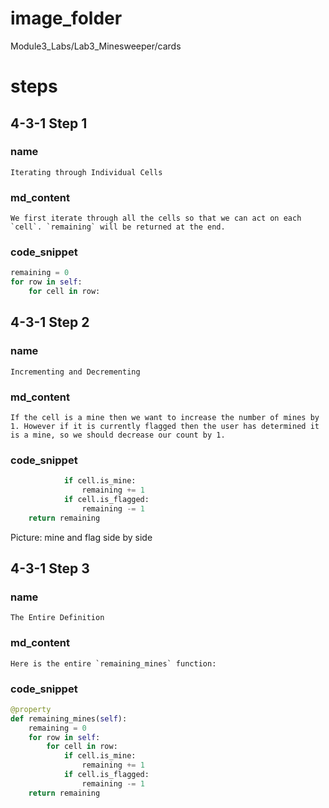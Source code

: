 # image_folder
Module3_Labs/Lab3_Minesweeper/cards

# steps
## 4-3-1 Step 1

### name
```
Iterating through Individual Cells
```
### md_content
```
We first iterate through all the cells so that we can act on each `cell`. `remaining` will be returned at the end. 
```
### code_snippet
```python
remaining = 0
for row in self:
	for cell in row:
```
## 4-3-1 Step 2
### name
```
Incrementing and Decrementing
```
### md_content
```
If the cell is a mine then we want to increase the number of mines by 1. However if it is currently flagged then the user has determined it is a mine, so we should decrease our count by 1. 
```
### code_snippet
```python
            if cell.is_mine:
                remaining += 1
            if cell.is_flagged:
                remaining -= 1
	return remaining
```


Picture: mine and flag side by side

## 4-3-1 Step 3
### name 
```
The Entire Definition
```
### md_content
```
Here is the entire `remaining_mines` function: 
````
### code_snippet
```python
@property
def remaining_mines(self):
    remaining = 0
    for row in self:
        for cell in row:
            if cell.is_mine:
                remaining += 1
            if cell.is_flagged:
                remaining -= 1
    return remaining
```